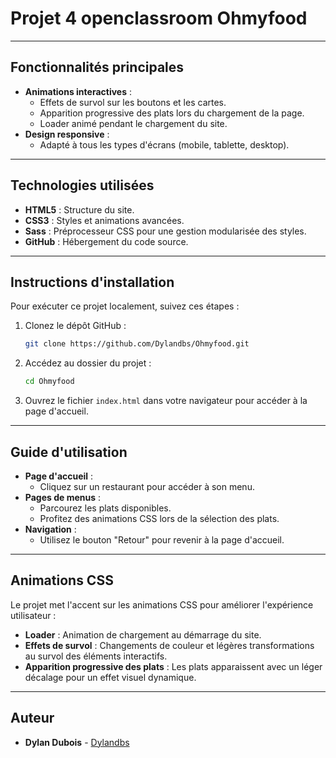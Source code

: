 # Projet 4 openclassroom Ohmyfood

---

## Fonctionnalités principales
- **Animations interactives** :
  - Effets de survol sur les boutons et les cartes.
  - Apparition progressive des plats lors du chargement de la page.
  - Loader animé pendant le chargement du site.
- **Design responsive** :
  - Adapté à tous les types d'écrans (mobile, tablette, desktop).

---

## Technologies utilisées

- **HTML5** : Structure du site.
- **CSS3** : Styles et animations avancées.
- **Sass** : Préprocesseur CSS pour une gestion modularisée des styles.
- **GitHub** : Hébergement du code source.

---

## Instructions d'installation

Pour exécuter ce projet localement, suivez ces étapes :

1. Clonez le dépôt GitHub :
   ```bash
   git clone https://github.com/Dylandbs/Ohmyfood.git
   ```

2. Accédez au dossier du projet :
   ```bash
   cd Ohmyfood
   ```

3. Ouvrez le fichier `index.html` dans votre navigateur pour accéder à la page d'accueil.

---

## Guide d'utilisation

- **Page d'accueil** :
  - Cliquez sur un restaurant pour accéder à son menu.
- **Pages de menus** :
  - Parcourez les plats disponibles.
  - Profitez des animations CSS lors de la sélection des plats.
- **Navigation** :
  - Utilisez le bouton "Retour" pour revenir à la page d'accueil.

---

## Animations CSS

Le projet met l'accent sur les animations CSS pour améliorer l'expérience utilisateur :
- **Loader** : Animation de chargement au démarrage du site.
- **Effets de survol** : Changements de couleur et légères transformations au survol des éléments interactifs.
- **Apparition progressive des plats** : Les plats apparaissent avec un léger décalage pour un effet visuel dynamique.

---


## Auteur

- **Dylan Dubois** - [Dylandbs](https://github.com/Dylandbs)